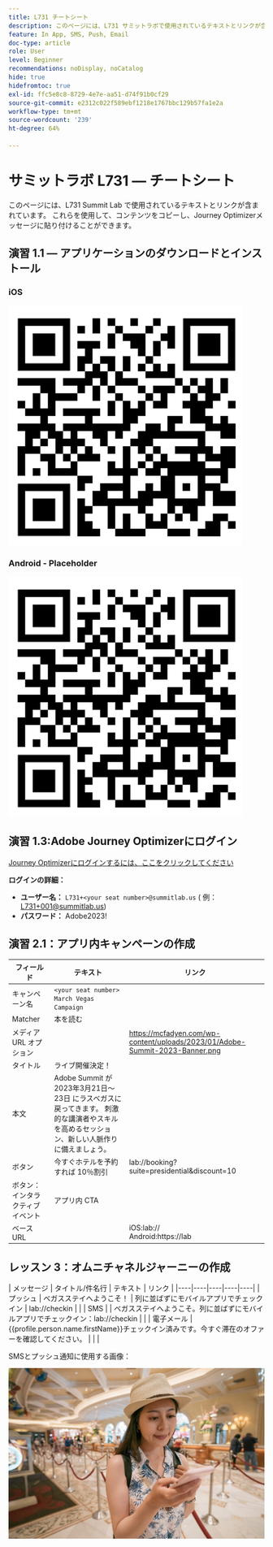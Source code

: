 ```yaml
---
title: L731 チートシート
description: このページには、L731 サミットラボで使用されているテキストとリンクが含まれています。
feature: In App, SMS, Push, Email
doc-type: article
role: User
level: Beginner
recommendations: noDisplay, noCatalog
hide: true
hidefromtoc: true
exl-id: ffc5e8c8-8729-4e7e-aa51-d74f91b0cf29
source-git-commit: e2312c022f589ebf1218e1767bbc129b57fa1e2a
workflow-type: tm+mt
source-wordcount: '239'
ht-degree: 64%

---
```


# サミットラボ L731  — チートシート

このページには、L731 Summit Lab で使用されているテキストとリンクが含まれています。 これらを使用して、コンテンツをコピーし、Journey Optimizerメッセージに貼り付けることができます。

## 演習 1.1 — アプリケーションのダウンロードとインストール

### iOS

![iOSの QR コード](/help/assets/lab731-ios-qr-code.png)

### Android - Placeholder

![Android 用の QR コード](/help/assets/lab731-ios-qr-code.png)


## 演習 1.3:Adobe Journey Optimizerにログイン

[Journey Optimizerにログインするには、ここをクリックしてください](https://experience.adobe.com/#/@techmarketingdemos/sname:summit-2023-ajo-lab/journey-optimizer/home)

**ログインの詳細：**

* **ユーザー名：** `L731+<your seat number>@summitlab.us` ( 例：L731+001@summitlab.us)
* **パスワード：** Adobe2023!


## 演習 2.1：アプリ内キャンペーンの作成



| フィールド | テキスト | リンク |
|----|----|----|
| キャンペーン名 | `<your seat number> March Vegas Campaign` |  |
| Matcher | 本を読む |  |
| メディア URL オプション |  | https://mcfadyen.com/wp-content/uploads/2023/01/Adobe-Summit-2023-Banner.png |
| タイトル | ライブ開催決定！ |  |
| 本文 | Adobe Summit が 2023年3月21日～23日 にラスベガスに戻ってきます。 刺激的な講演者やスキルを高めるセッション、新しい人脈作りに備えましょう。 |  |
| ボタン | 今すぐホテルを予約すれば 10％割引 | lab://booking?suite=presidential&amp;discount=10 |
| ボタン：インタラクティブイベント | アプリ内 CTA |  |
| ベース URL |  | iOS:lab:// <br>Android:https://lab |



## レッスン 3：オムニチャネルジャーニーの作成

| メッセージ | タイトル/件名行 | テキスト | リンク |
|----|----|----|----|----|
| プッシュ | ベガスステイへようこそ！ | 列に並ばずにモバイルアプリでチェックイン | lab://checkin |  |
| SMS |  | ベガスステイへようこそ。列に並ばずにモバイルアプリでチェックイン：lab://checkin |  |
| 電子メール | {{profile.person.name.firstName}}チェックイン済みです。今すぐ滞在のオファーを確認してください。 |  |  |


SMSとプッシュ通知に使用する画像：

![オンラインチェックイン](/help/assets/vegas_online_check_in.jpg)
